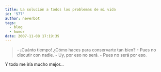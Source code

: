 ```yaml
---
title: La solución a todos los problemas de mi vida
id: '577'
author: neverbot
tags:
  - blog
  - humor
date: 2007-11-08 17:19:39
---
```


> \- ¡Cuánto tiempo! ¿Cómo haces para conservarte tan bien?
  \- Pues no discutir con nadie.
  \- Uy, por eso no será.
  \- Pues no será por eso.

Y todo me iría mucho mejor...
